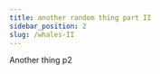 ```yaml
---
title: another random thing part II
sidebar_position: 2
slug: /whales-II
---
```




Another thing p2

